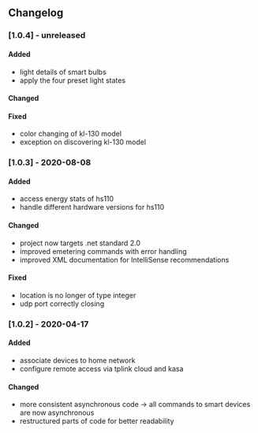 ## Changelog

### [1.0.4] - unreleased

#### Added

- light details of smart bulbs
- apply the four preset light states 

#### Changed

#### Fixed
- color changing of kl-130 model
- exception on discovering kl-130 model

### [1.0.3] - 2020-08-08

#### Added

- access energy stats of hs110 
- handle different hardware versions for hs110 

#### Changed
- project now targets .net standard 2.0
- improved emetering commands with error handling
- improved XML documentation for IntelliSense recommendations

#### Fixed
- location is no longer of type integer
- udp port correctly closing

### [1.0.2] - 2020-04-17

#### Added

- associate devices to home network
- configure remote access via tplink cloud and kasa

#### Changed
- more consistent asynchronous code -> all commands to smart devices are now asynchronous
- restructured parts of code for better readability

